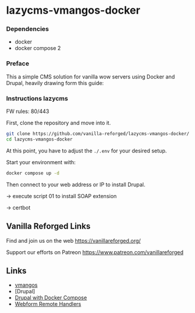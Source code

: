 # lazycms-vmangos-docker

### Dependencies

+ docker
+ docker compose 2

### Preface

This a simple CMS solution for vanilla wow servers using Docker and Drupal, heavily drawing form this guide:

### Instructions lazycms

FW rules: 80/443

First, clone the repository and move into it.

```sh
git clone https://github.com/vanilla-reforged/lazycms-vmangos-docker/
cd lazycms-vmangos-docker
```
At this point, you have to adjust the `./.env` for your desired setup.

Start your environment with:

```sh
docker compose up -d
```

Then connect to your web address or IP to install Drupal.

-> execute script 01 to install SOAP extension

-> certbot

## Vanilla Reforged Links

Find and join us on the web https://vanillareforged.org/

Support our efforts on Patreon https://www.patreon.com/vanillareforged

## Links

- [vmangos](https://github.com/vmangos/core)
- [Drupal]
- [Drupal with Docker Compose](https://www.digitalocean.com/community/tutorials/how-to-install-drupal-with-docker-compose)
- [Webform Remote Handlers](https://www.drupal.org/project/webform_remote_handlers)
